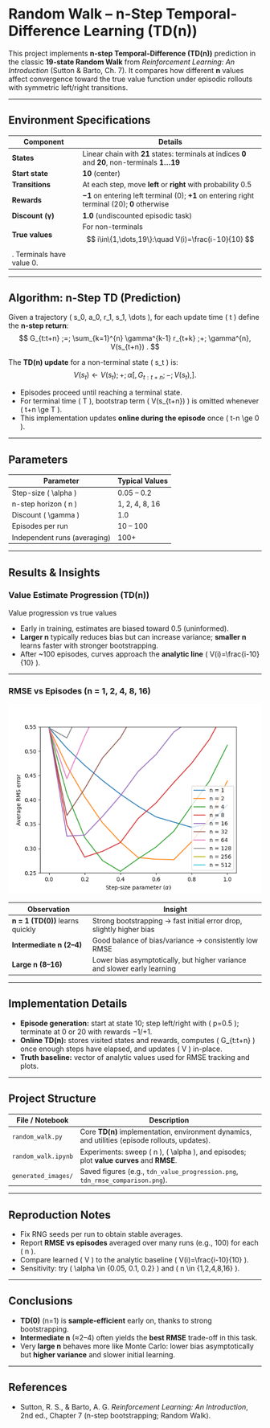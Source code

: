 # **Random Walk – n-Step Temporal-Difference Learning (TD(n))**

This project implements **n-step Temporal-Difference (TD(n))** prediction in the classic **19-state Random Walk** from *Reinforcement Learning: An Introduction* (Sutton & Barto, Ch. 7). It compares how different **n** values affect convergence toward the true value function under episodic rollouts with symmetric left/right transitions.

---

## **Environment Specifications**

| Component        | Details                                                                                        |
| ---------------- |------------------------------------------------------------------------------------------------|
| **States**       | Linear chain with **21** states: terminals at indices **0** and **20**, non-terminals **1…19** |
| **Start state**  | **10** (center)                                                                                |
| **Transitions**  | At each step, move **left** or **right** with probability 0.5                                  |
| **Rewards**      | **−1** on entering left terminal (0); **+1** on entering right terminal (20); **0** otherwise  |
| **Discount (γ)** | **1.0** (undiscounted episodic task)                                                           |
| **True values**  | For non-terminals $$ i\in\{1,\dots,19\}:\quad V(i)=\frac{i-10}{10} $$
. Terminals have value 0.  |

---

## **Algorithm: n-Step TD (Prediction)**

Given a trajectory ( s_0, a_0, r_1, s_1, \dots ), for each update time ( t ) define the **n-step return**:
$$
G_{t:t+n} ;=; \sum_{k=1}^{n} \gamma^{k-1} r_{t+k} ;+; \gamma^{n}, V(s_{t+n}) .
$$

The **TD(n) update** for a non-terminal state ( s_t ) is:
$$
V(s_t) \leftarrow V(s_t) ;+; \alpha \left[, G_{t:t+n} ;-; V(s_t) ,\right].
$$

* Episodes proceed until reaching a terminal state.
* For terminal time ( T ), bootstrap term ( V(s_{t+n}) ) is omitted whenever ( t+n \ge T ).
* This implementation updates **online during the episode** once ( t-n \ge 0 ). 

---

## **Parameters**

| Parameter                    | Typical Values |
| ---------------------------- | -------------- |
| Step-size ( \alpha )         | 0.05 – 0.2     |
| n-step horizon ( n )         | 1, 2, 4, 8, 16 |
| Discount ( \gamma )          | 1.0            |
| Episodes per run             | 10 – 100       |
| Independent runs (averaging) | 100+           |

---

## **Results & Insights**

### **Value Estimate Progression (TD(n))**

Value progression vs true values

* Early in training, estimates are biased toward 0.5 (uninformed).
* **Larger n** typically reduces bias but can increase variance; **smaller n** learns faster with stronger bootstrapping.
* After ~100 episodes, curves approach the **analytic line** ( V(i)=\frac{i-10}{10} ).

---

### **RMSE vs Episodes (n = 1, 2, 4, 8, 16)**

<img src="generated_images/figure_7_2.png" alt="RMSE over episodes for different n" width="560">

| Observation                      | Insight                                                                  |
| -------------------------------- | ------------------------------------------------------------------------ |
| **n = 1 (TD(0))** learns quickly | Strong bootstrapping → fast initial error drop, slightly higher bias     |
| **Intermediate n (2–4)**         | Good balance of bias/variance → consistently low RMSE                    |
| **Large n (8–16)**               | Lower bias asymptotically, but higher variance and slower early learning |

---

## **Implementation Details**

* **Episode generation:** start at state 10; step left/right with ( p=0.5 ); terminate at 0 or 20 with rewards −1/+1.
* **Online TD(n):** stores visited states and rewards, computes ( G_{t:t+n} ) once enough steps have elapsed, and updates ( V ) in-place.
* **Truth baseline:** vector of analytic values used for RMSE tracking and plots. 

---

## **Project Structure**

| File / Notebook     | Description                                                                                      |
| ------------------- | ------------------------------------------------------------------------------------------------ |
| `random_walk.py`    | Core **TD(n)** implementation, environment dynamics, and utilities (episode rollouts, updates).  |
| `random_walk.ipynb` | Experiments: sweep ( n ), ( \alpha ), and episodes; plot **value curves** and **RMSE**.          |
| `generated_images/` | Saved figures (e.g., `tdn_value_progression.png`, `tdn_rmse_comparison.png`).                    |

---

## **Reproduction Notes**

* Fix RNG seeds per run to obtain stable averages.
* Report **RMSE vs episodes** averaged over many runs (e.g., 100) for each ( n ).
* Compare learned ( V ) to the analytic baseline ( V(i)=\frac{i-10}{10} ).
* Sensitivity: try ( \alpha \in {0.05, 0.1, 0.2} ) and ( n \in {1,2,4,8,16} ).

---

## **Conclusions**

* **TD(0)** (n=1) is **sample-efficient** early on, thanks to strong bootstrapping.
* **Intermediate n** (≈2–4) often yields the **best RMSE** trade-off in this task.
* Very **large n** behaves more like Monte Carlo: lower bias asymptotically but **higher variance** and slower initial learning.

---

## **References**

* Sutton, R. S., & Barto, A. G. *Reinforcement Learning: An Introduction*, 2nd ed., Chapter 7 (n-step bootstrapping; Random Walk).
